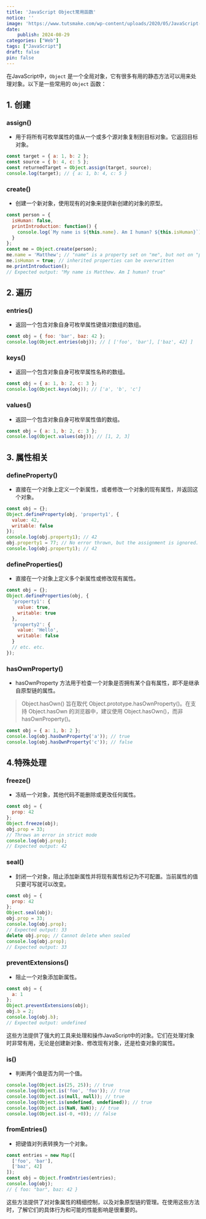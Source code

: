 ```yaml
---
title: 'JavaScript Object常用函数'
notice: ''
image: 'https://www.tutsmake.com/wp-content/uploads/2020/05/JavaScript-Objects-768x384.jpeg'
date:
    publish: 2024-08-29
categories: ["Web"]
tags: ["JavaScript"]
draft: false
pin: false
---
```


在JavaScript中，`Object` 是一个全局对象，它有很多有用的静态方法可以用来处理对象。以下是一些常用的 `Object` 函数：

## 1. 创建
### assign()
- 用于将所有可枚举属性的值从一个或多个源对象复制到目标对象。它返回目标对象。
```javascript
const target = { a: 1, b: 2 };
const source = { b: 4, c: 5 };
const returnedTarget = Object.assign(target, source);
console.log(target); // { a: 1, b: 4, c: 5 }
```
### create()
- 创建一个新对象，使用现有的对象来提供新创建的对象的原型。
```javascript
const person = {
  isHuman: false,
  printIntroduction: function() {
    console.log(`My name is ${this.name}. Am I human? ${this.isHuman}`);
  }
};
const me = Object.create(person);
me.name = 'Matthew'; // "name" is a property set on "me", but not on "person"
me.isHuman = true; // inherited properties can be overwritten
me.printIntroduction();
// Expected output: "My name is Matthew. Am I human? true"
```

## 2. 遍历
### entries()
- 返回一个包含对象自身可枚举属性键值对数组的数组。
```javascript
const obj = { foo: 'bar', baz: 42 };
console.log(Object.entries(obj)); // [ ['foo', 'bar'], ['baz', 42] ]
```
### keys()
- 返回一个包含对象自身可枚举属性名称的数组。
```javascript
const obj = { a: 1, b: 2, c: 3 };
console.log(Object.keys(obj)); // ['a', 'b', 'c']
```
### values()
- 返回一个包含对象自身可枚举属性值的数组。
```javascript
const obj = { a: 1, b: 2, c: 3 };
console.log(Object.values(obj)); // [1, 2, 3]
```

## 3. 属性相关
### defineProperty()
- 直接在一个对象上定义一个新属性，或者修改一个对象的现有属性，并返回这个对象。
```javascript
const obj = {};
Object.defineProperty(obj, 'property1', {
  value: 42,
  writable: false
});
console.log(obj.property1); // 42
obj.property1 = 77; // No error thrown, but the assignment is ignored.
console.log(obj.property1); // 42
```
### defineProperties()
- 直接在一个对象上定义多个新属性或修改现有属性。
```javascript
const obj = {};
Object.defineProperties(obj, {
  'property1': {
    value: true,
    writable: true
  },
  'property2': {
    value: 'Hello',
    writable: false
  }
  // etc. etc.
});
```

### hasOwnProperty()
- hasOwnProperty 方法用于检查一个对象是否拥有某个自有属性，即不是继承自原型链的属性。
> Object.hasOwn() 旨在取代 Object.prototype.hasOwnProperty()。在支持 Object.hasOwn 的浏览器中，建议使用 Object.hasOwn()，而非 hasOwnProperty()。
```javascript
const obj = { a: 1, b: 2 };
console.log(obj.hasOwnProperty('a')); // true
console.log(obj.hasOwnProperty('c')); // false
```

## 4.特殊处理
### freeze()
- 冻结一个对象，其他代码不能删除或更改任何属性。
```javascript
const obj = {
  prop: 42
};
Object.freeze(obj);
obj.prop = 33;
// Throws an error in strict mode
console.log(obj.prop);
// Expected output: 42
```
### seal()
- 封闭一个对象，阻止添加新属性并将现有属性标记为不可配置。当前属性的值只要可写就可以改变。
```javascript
const obj = {
  prop: 42
};
Object.seal(obj);
obj.prop = 33;
console.log(obj.prop);
// Expected output: 33
delete obj.prop; // Cannot delete when sealed
console.log(obj.prop);
// Expected output: 33
```
### preventExtensions()
- 阻止一个对象添加新属性。
```javascript
const obj = {
  a: 1
};
Object.preventExtensions(obj);
obj.b = 2;
console.log(obj.b);
// Expected output: undefined
```
这些方法提供了强大的工具来处理和操作JavaScript中的对象。它们在处理对象时非常有用，无论是创建新对象、修改现有对象，还是检查对象的属性。

### is()
- 判断两个值是否为同一个值。
```javascript
console.log(Object.is(25, 25)); // true
console.log(Object.is('foo', 'foo')); // true
console.log(Object.is(null, null)); // true
console.log(Object.is(undefined, undefined)); // true
console.log(Object.is(NaN, NaN)); // true
console.log(Object.is(-0, +0)); // false
```
### fromEntries()
- 把键值对列表转换为一个对象。
```javascript
const entries = new Map([
  ['foo', 'bar'],
  ['baz', 42]
]);
const obj = Object.fromEntries(entries);
console.log(obj);
// { foo: "bar", baz: 42 }
```
这些方法提供了对对象属性的精细控制，以及对象原型链的管理。在使用这些方法时，了解它们的具体行为和可能的性能影响是很重要的。
